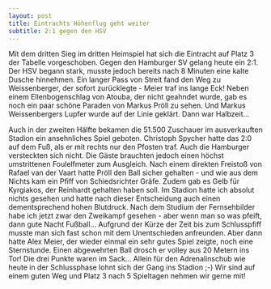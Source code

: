 ```yaml
---
layout: post
title: Eintrachts Höhenflug geht weiter
subtitle: 2:1 gegen den HSV
---
```


Mit dem dritten Sieg im dritten Heimspiel hat sich die Eintracht auf Platz 3 der Tabelle vorgeschoben. Gegen den Hamburger SV gelang heute ein 2:1. Der HSV begann stark, musste jedoch bereits nach 8 Minuten eine kalte Dusche hinnehmen. Ein langer Pass von Streit fand den Weg zu Weissenberger, der sofort zurücklegte - Meier traf ins lange Eck! Neben einem Ellenbogenschlag von Atouba, der nicht geahndet wurde, gab es noch ein paar schöne Paraden von Markus Pröll zu sehen. Und Markus Weissenbergers Lupfer wurde auf der Linie geklärt. Dann war Halbzeit...

Auch in der zweiten Hälfte bekamen die 51.500 Zuschauer im ausverkauften Stadion ein ansehnliches Spiel geboten. Christoph Spycher hatte das 2:0 auf dem Fuß, als er mit rechts nur den Pfosten traf. Auch die Hamburger versteckten sich nicht. Die Gäste brauchten jedoch einen höchst umstrittenen Foulelfmeter zum Ausgleich. Nach einem direkten Freistoß von Rafael van der Vaart hatte Pröll den Ball sicher gehalten - und wie aus dem Nichts kam ein Pfiff von Schiedsrichter Gräfe. Zudem gab es Gelb für Kyrgiakos, der Reinhardt gehalten haben soll. Im Stadion hatte ich absolut nichts gesehen und hatte nach dieser Entscheidung auch einen dementsprechend hohen Blutdruck. Nach dem Studium der Fernsehbilder habe ich jetzt zwar den Zweikampf gesehen - aber wenn man so was pfeift, dann gute Nacht Fußball... Aufgrund der Kürze der Zeit bis zum Schlusspfiff musste man sich fast schon mit dem Unentschieden anfreunden. Aber dann hatte Alex Meier, der wieder einmal ein sehr gutes Spiel zeigte, noch eine Sternstunde. Einen abgewehrten Ball drosch er volley aus 20 Metern ins Tor! Die drei Punkte waren im Sack... Allein für den Adrenalinschub wie heute in der Schlussphase lohnt sich der Gang ins Stadion ;-) Wir sind auf einem guten Weg und Platz 3 nach 5 Spieltagen nehmen wir gerne mit!
